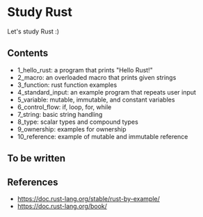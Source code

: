 # Study Rust

Let's study Rust :)

## Contents
- 1_hello_rust: a program that prints "Hello Rust!"
- 2_macro: an overloaded macro that prints given strings
- 3_function: rust function examples
- 4_standard_input: an example program that repeats user input
- 5_variable: mutable, immutable, and constant variables
- 6_control_flow: if, loop, for, while
- 7_string: basic string handling
- 8_type: scalar types and compound types
- 9_ownership: examples for ownership
- 10_reference: example of mutable and immutable reference

## To be written

## References
- https://doc.rust-lang.org/stable/rust-by-example/
- https://doc.rust-lang.org/book/
